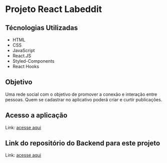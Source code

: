 # Projeto React Labeddit

## Técnologias Utilizadas

- HTML
- CSS
- JavaScript
- React.JS
- Styled-Components
- React Hooks

## Objetivo

Uma rede social com o objetivo de promover a conexão e interação entre pessoas. Quem se cadastrar no aplicativo poderá criar e curtir publicações.

## Acesso a aplicação

Link: [acesse aqui](https://s-social-network.netlify.app/)

## Link do repositório do Backend para este projeto

Link: [acesse aqui](https://github.com/s-mendes/social-network-backend)

